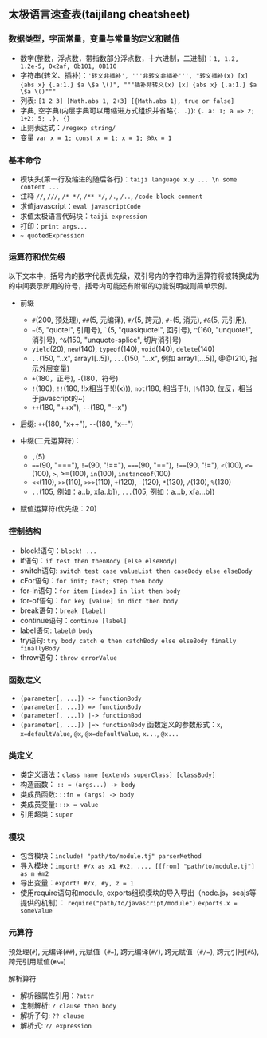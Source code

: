 ## 太极语言速查表(taijilang cheatsheet)

### 数据类型，字面常量，变量与常量的定义和赋值

* 数字(整数，浮点数，带指数部分浮点数，十六进制，二进制)：`1, 1.2, 1.2e-5, 0x2af, 0b101, 0B110`
* 字符串(转义、插补)：`'转义非插补', '''非转义非插补''', "转义插补(x) [x] {abs x} {.a:1.} $a \$a \()", """插补非转义(x) [x] {abs x} {.a:1.} $a \$a \()""" `
* 列表: `[1 2 3] [Math.abs 1, 2+3] [{Math.abs 1}, true or false]`
* 字典, 空字典(内层字典可以用缩进方式组织并省略`{. .}`): `{. a: 1; a => 2; 1+2: 5; .}, {}`
* 正则表达式：`/regexp string/`
* 变量 `var x = 1; const x = 1; x = 1; @@x = 1`

### 基本命令
* 模块头(第一行及缩进的随后各行)：`taiji language x.y ... \n some content ...`
* 注释 `//`, `///`, `/* */`,  `/** */`, `/.`, `/..`, `/code block comment`
* 求值javascript：`eval javascriptCode`
* 求值太极语言代码块：`taiji expression`
* 打印：`print args...`
* `~ quotedExpression`

### 运算符和优先级
以下文本中，括号内的数字代表优先级，双引号内的字符串为运算符将被转换成为的中间表示所用的符号，括号内可能还有附带的功能说明或则简单示例。
* 前缀

  * `#`(200, 预处理), `##`(5, 元编译), `#/`(5, 跨元), `#-`(5, 消元), `#&`(5, 元引用),
  * `~`(5, "quote!", 引用号), <code>\`</code>(5, "quasiquote!", 回引号), `^`(160, "unquote!", 消引号), `^&`(150, "unquote-splice", 切片消引号)
  * `yield`(20), `new`(140), `typeof`(140), `void`(140), `delete`(140)
  * `..`(150, "..x", array1[..5]), `...`(150, "...x", 例如 array1[...5]), @@(210, 指示外层变量)
  * `+`(180，正号), `-`(180，符号)
  * `!`(180), `!!`(180, !!x相当于!(!(x))), `not`(180, 相当于!), `|%`(180, 位反，相当于javascript的~)
  * `++`(180, "++x"), `--`(180, "--x")

* 后缀: `++`(180, "x++"), `--`(180, "x--")

* 中缀(二元运算符)：
  * `,`(5)
  * `==`(90, "==="), `!=`(90, "!=="), `===`(90, "=="), `!==`(90, "!="), `<`(100), `<=`(100), `>`, >=(100), `in`(100), `instanceof`(100)
  * `<<`(110), `>>`(110), `>>>`(110), `+`(120), `-`(120), `*`(130),  `/`(130), `%`(130)
  * `..`(105, 例如：a..b, x[a..b]), `...`(105, 例如：a...b, x[a...b])

* 赋值运算符(优先级：20)

### 控制结构
* block!语句：`block! ...`
* if语句：`if test then thenBody [else elseBody]`
* switch语句: `switch test case valueList then caseBody else elseBody`
* cFor语句：`for init; test; step then body`
* for-in语句：`for item [index] in list then body`
* for-of语句：`for key [value] in dict then body`
* break语句：`break [label]`
* continue语句：`continue [label]`
* label语句: `label@ body`
* try语句: `try body catch e then catchBody else elseBody finally finallyBody`
* throw语句：`throw errorValue`

### 函数定义
* `(parameter[, ...]) -> functionBody`
* `(parameter[, ...]) => functionBody`
* `(parameter[, ...]) |-> functionBod`
* `(parameter[, ...]) |=> functionBody`
函数定义的参数形式：`x`, `x=defaultValue`, `@x`, `@x=defaultValue`, `x...`, `@x...`

### 类定义
* 类定义语法：`class name [extends superClass] [classBody]`
* 构造函数： `:: = (args...) -> body`
* 类成员函数: `::fn = (args) -> body`
* 类成员变量: `::x = value`
* 引用超类：`super`

### 模块
* 包含模块：`include! "path/to/module.tj" parserMethod`
* 导入模块：`import! #/x as x1 #x2, ..., [[from] "path/to/module.tj"] as m #m2`
* 导出变量：`export! #/x, #y, z = 1`
* 使用require语句和module, exports组织模块的导入导出（node.js，seajs等提供的机制）：
`require("path/to/javascript/module")`
`exports.x = someValue`

### 元算符
预处理(`#`), 元编译(`##`), 元赋值（`#=`), 跨元编译(`#/`), 跨元赋值（`#/=`), 跨元引用(`#&`), 跨元引用赋值(`#&=`)

解析算符
* 解析器属性引用：`?attr`
* 定制解析: `? clause then body`
* 解析子句: `?? clause`
* 解析式:  `?/ expression`
